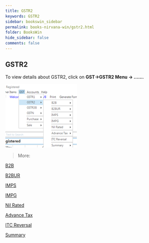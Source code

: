 ```yaml
---
title: GSTR2
keywords: GSTR2
sidebar: bookswin_sidebar
permalink: books-nirvana-win/gstr2.html
folder: BooksWin
hide_sidebar: false
comments: false
---
```


## GSTR2

To view details about GSTR2, click on **GST->GSTR2 Menu -> ……**.

![](/images/gstr2.png)

>More:

[B2B]()

[B2BUR]()

[IMPS]()

[IMPG]()

[Nil Rated]()

[Advance Tax]()

[ITC Reversal]()

[Summary]()
